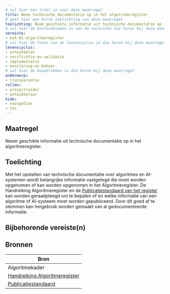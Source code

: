 ```yaml
---
# vul hier een titel in voor deze maatregel
title: Neem technische documentatie op in het algoritmeregister
# geef hier een korte toelichting van deze maatregel
toelichting: Neem geschikte informatie uit technische documentatie op in het algoritmeregister
# vul hier de bestandsnamen in van de vereisten die horen bij deze maatregel
vereiste: 
- bzk-01-algoritmeregister
# vul hier de fasen van de levenscyclus in die horen bij deze maatregel
levenscyclus: 
- ontwikkelen
- verificatie-en-validatie
- implementatie
- monitoring-en-beheer
# vul hier de bouwblokken in die horen bij deze maatregel
onderwerp:
- transparantie
rollen:
- projectleider
- ontwikkelaar
hide:
- navigation
- toc
---
```


<!-- Let op! onderstaande regel met 'tags' niet weghalen! Deze maakt automatisch de knopjes op basis van de metadata  -->
<!-- tags -->

## Maatregel
<!-- Vul hier een omschrijving in van wat deze maatregel inhoudt. -->
Neem geschikte informatie uit technische documentatie op in het algoritmeregister.

## Toelichting 
<!-- Geef hier een toelichting van deze maatregel -->
Met het opstellen van technische documentatie over algoritmes en AI-systemen wordt belangrijke informatie vastgelegd die moet worden opgenomen of kan worden opgenomen in het Algoritmeregister. De Handreiking Algoritmeregister en de [Publicatiestandaard van het register](https://algoritmes.pleio.nl/attachment/entity/a47f2708-48bd-4a10-8893-ab24ac8c7207) kan worden geraadpleegd om te bepalen of en welke informatie van een algoritme of AI-systeem moet worden gepubliceerd. Door dit goed af te stemmen kan hergebruik worden gemaakt van al gedocumenteerde informatie. 

## Bijbehorende vereiste(n)
<!-- Hier volgt een lijst met vereisten op basis van de in de metadata ingevulde vereiste -->

<!-- Let op! onderstaande regel met 'list_vereisten_on_maatregelen_page' niet weghalen! Deze maakt automatisch een lijst van bijbehorende verseisten op basis van de metadata  -->
<!-- list_vereisten_on_maatregelen_page -->

## Bronnen 
<!-- Vul hier de relevante bronnen in voor deze maatregel -->
| Bron |
|----------------|
| Algoritmekader |
| [Handreiking Algoritmeregister](https://www.digitaleoverheid.nl/wp-content/uploads/sites/8/2023/12/Handreiking-Algoritmeregister-versie-1.0.pdf) |
| [Publicatiestandaard](https://algoritmes.pleio.nl/attachment/entity/a47f2708-48bd-4a10-8893-ab24ac8c7207) |
